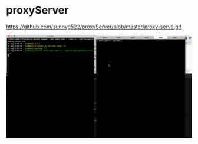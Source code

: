 # proxyServer
https://github.com/sunnyg522/proxyServer/blob/master/proxy-serve.gif

<img src="https://github.com/sunnyg522/proxyServer/blob/master/proxy-serve.gif" alt="Proxy server gif">
